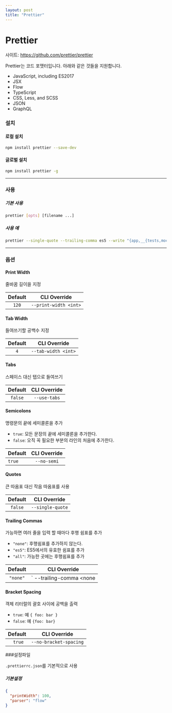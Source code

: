 ```yaml
---
layout: post
title: "Prettier"
---
```


# Prettier

사이트: https://github.com/prettier/prettier

Prettier는 코드 포맷터입니다.
아래와 같은 것들을 지원합니다.

* JavaScript, including ES2017
* JSX
* Flow
* TypeScript
* CSS, Less, and SCSS
* JSON
* GraphQL

### 설치

#### 로컬 설치

```sh
npm install prettier --save-dev
```

#### 글로벌 설치
```sh
npm install prettier -g
```

---

### 사용

##### 기본 사용

```sh
prettier [opts] [filename ...]
```

##### 사용 예

```sh
prettier --single-quote --trailing-comma es5 --write "{app,__{tests,mocks}__}/**/*.js"
```

---

### 옵션

#### Print Width

줄바꿈 길이을 지정

| Default |     CLI Override      |
| :-----: | :-------------------: |
|  `120`  | `--print-width <int>` |

#### Tab Width

들여쓰기할 공백수 지정

| Default |    CLI Override     |
| :-----: | :-----------------: |
|   `4`   | `--tab-width <int>` |

#### Tabs

스페이스 대신 탭으로 들여쓰기

| Default | CLI Override |
| :-----: | :----------: |
| `false` | `--use-tabs` |

#### Semicolons

명령문의 끝에 세미콜론을 추가

- `true`:  모든 문장의 끝에 세미콜론을 추가한다.
- `false`: 오직 꼭 필요한 부분의 라인의 처음에 추가한다.

| Default | CLI Override |
| ------- | :----------: |
| `true`  | `--no-semi`  |

#### Quotes

큰 따옴표 대신 작음 따옴표를 사용

| Default |   CLI Override   |
| :-----: | :--------------: |
| `false` | `--single-quote` |

#### Trailing Commas

가능하면 여러 줄을 입력 할 때마다 후행 쉼표를 추가

- `"none"`: 후행쉼표를 추가하지 않는다.
- `"es5"`: ES5에서의 유효한 쉼표를 추가
- `"all"`: 가능한 곳에는 후행쉼표를 추가

| Default  |            CLI Override            |
| :------: | :--------------------------------: |
| `"none"` | ` --trailing-comma <none|es5|all>` |

#### Bracket Spacing

객체 리터럴의 괄호 사이에 공백을 출력

- `true`: 예 `{ foo: bar }`
- `false`: 예 `{foo: bar}`

| Default |      CLI Override      |
| :-----: | :--------------------: |
| ` true` | `--no-bracket-spacing` |



###설정파일

`.prettierrc.json`를 기본적으로 사용

##### 기본설정

```json
{
  "printWidth": 100,
  "parser": "flow"
}
```

